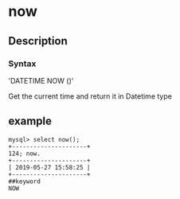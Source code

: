 # now
## Description
### Syntax

'DATETIME NOW ()'


Get the current time and return it in Datetime type

## example

```
mysql> select now();
+---------------------+
124; now.
+---------------------+
| 2019-05-27 15:58:25 |
+---------------------+
##keyword
NOW

